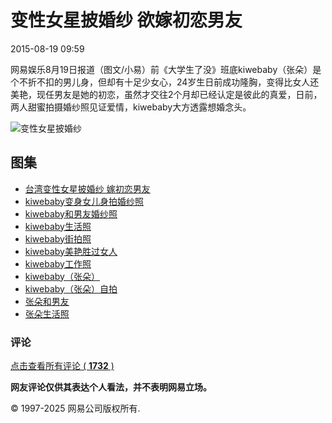 # 变性女星披婚纱 欲嫁初恋男友

2015-08-19 09:59

网易娱乐8月19日报道（图文/小易）前《大学生了没》班底kiwebaby（张朵）是个不折不扣的男儿身，但却有十足少女心，24岁生日前成功隆胸，变得比女人还美艳，现任男友是她的初恋，虽然才交往2个月却已经认定是彼此的真爱，日前，两人甜蜜拍摄婚纱照见证爱情，kiwebaby大方透露想婚念头。

![变性女星披婚纱](http://img3.cache.netease.com/photo/0003/2015-08-19/B1CCC0O200AJ0003.jpg)

## 图集
- [台湾变性女星披婚纱 嫁初恋男友](http://img3.cache.netease.com/photo/0003/2015-08-19/B1CCC0O200AJ0003.jpg)
- [kiwebaby变身女儿身拍婚纱照](http://img4.cache.netease.com/photo/0003/2015-08-19/B1CCC0S000AJ0003.jpg)
- [kiwebaby和男友婚纱照](http://img4.cache.netease.com/photo/0003/2015-08-19/B1CCC16U00AJ0003.jpg)
- [kiwebaby生活照](http://img4.cache.netease.com/photo/0003/2015-08-19/B1CCC1EJ00AJ0003.jpg)
- [kiwebaby街拍照](http://img3.cache.netease.com/photo/0003/2015-08-19/B1CCC1OM00AJ0003.jpg)
- [kiwebaby美艳胜过女人](http://img3.cache.netease.com/photo/0003/2015-08-19/B1CCC2OI00AJ0003.jpg)
- [kiwebaby工作照](http://img3.cache.netease.com/photo/0003/2015-08-19/B1CCC3M900AJ0003.jpg)
- [kiwebaby（张朵）](http://img4.cache.netease.com/photo/0003/2015-08-19/B1CEE0BQ00AJ0003.jpg)
- [kiwebaby（张朵）自拍](http://img3.cache.netease.com/photo/0003/2015-08-19/B1CEJ00P00AJ0003.png)
- [张朵和男友](http://img3.cache.netease.com/photo/0003/2015-08-19/B1CEJ06J00AJ0003.jpg)
- [张朵生活照](http://img3.cache.netease.com/photo/0003/2015-08-19/B1CEJ0FB00AJ0003.jpg)

### 评论
[点击查看所有评论 ( **1732** )](https://comment.tie.163.com/PHOTHB1M000300AJ.html)

**网友评论仅供其表达个人看法，并不表明网易立场。**

© 1997-2025 网易公司版权所有.